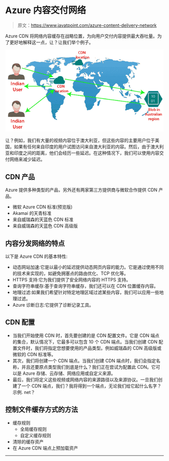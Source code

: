 # Azure 内容交付网络

> 原文：<https://www.javatpoint.com/azure-content-delivery-network>

Azure CDN 将网络内容缓存在战略位置，为向用户交付内容提供最大吞吐量。为了更好地解释这一点，让？让我们举个例子。

![Azure Content Delivery Network](img/6ba7c0829810f72c587a88e2846baad0.png)

让？例如，我们有大量的视频内容位于澳大利亚，但这些内容的主要用户位于美国，如果有任何来自印度的用户试图访问来自澳大利亚的内容。然后，由于澳大利亚和印度之间的距离，他们会经历一些延迟。在这种情况下，我们可以使用内容交付网络来减少延迟。

## CDN 产品

Azure 提供多种类型的产品，另外还有两家第三方提供商与微软合作提供 CDN 产品。

*   微软 Azure CDN 标准(预览版)
*   Akamai 的天青标准
*   来自威瑞森的天蓝色 CDN 标准
*   来自威瑞森的天蓝色 CDN 高级版

## 内容分发网络的特点

以下是 Azure CDN 的基本特性:

*   动态网站加速:它是以最小的延迟提供动态网页内容的能力。它是通过使用不同的技术来实现的，如避免拥塞点的路由优化、TCP 优化等。
*   HTTPS 支持:它为我们提供了安全网络内容的 HTTPS 支持。
*   查询字符串缓存:基于查询字符串缓存，我们还可以在 CDN 位置缓存内容。
*   地理过滤:如果我们希望针对特定地理区域过滤某些内容，我们可以应用一些地理过滤。
*   Azure 诊断日志:它提供了诊断记录工具。

## CDN 配置

*   当我们开始使用 CDN 时，首先要创建的是 CDN 配置文件。它是 CDN 端点的集合，默认情况下，它最多可以包含 10 个 CDN 端点。当我们创建 CDN 配置文件时，我们将指定您想要使用的产品类型。例如威瑞森的 CDN 高级版或微软的 CDN 标准等。
*   其次，我们将创建一个 CDN 端点。当我们创建 CDN 端点时，我们会指定名称，并且还要原点类型我们到底是什么？我们正在尝试为配置此 CDN。它可以是 Azure 存储、云存储、网络应用或自定义来源。
*   最后，我们将定义这些视频或网络内容的来源路径以及来源协议。一旦我们创建了一个 CDN 端点，我们？我将得到一个端点，无论我们给它起什么名字？示例. net？

## 控制文件缓存方式的方法

*   缓存规则
    *   全局缓存规则
    *   自定义缓存规则
*   清除的缓存资产
*   在 Azure CDN 端点上预加载资产

* * *
